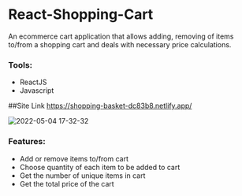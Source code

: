 # React-Shopping-Cart
An ecommerce cart application that allows adding, removing of items to/from a shopping cart and deals with necessary price calculations.  


### Tools:
* ReactJS
* Javascript

##Site Link
https://shopping-basket-dc83b8.netlify.app/

![2022-05-04 17-32-32](https://user-images.githubusercontent.com/47941391/166674628-b8dc75d0-cea1-4ac1-a4d3-cbf35aa65960.gif)


### Features:
* Add or remove items to/from cart 
* Choose quantity of each item to be added to cart 
* Get the number of unique items in cart
* Get the total price of the cart 
